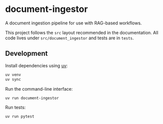# document-ingestor

A document ingestion pipeline for use with RAG-based workflows.

This project follows the `src` layout recommended in the documentation. All code
lives under `src/document_ingestor` and tests are in `tests`.

## Development

Install dependencies using [uv](https://github.com/astral-sh/uv):

```bash
uv venv
uv sync
```

Run the command-line interface:

```bash
uv run document-ingestor
```

Run tests:

```bash
uv run pytest
```

